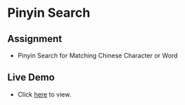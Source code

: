 # Pinyin Search

## Assignment
- Pinyin Search for Matching Chinese Character or Word

## Live Demo
- Click <a href="http://fastprintmalaysia.com/pinyin" target="_blank">here</a> to view.
